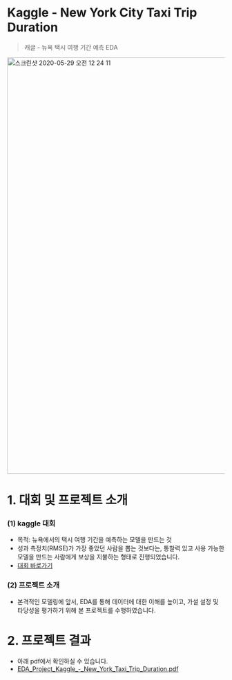 # Kaggle - New York City Taxi Trip Duration
> 캐글 - 뉴욕 택시 여행 기간 예측 EDA

<img width="966" alt="스크린샷 2020-05-29 오전 12 24 11" src="https://user-images.githubusercontent.com/60166667/83160895-b97b4b00-a142-11ea-8868-463da16cd42e.png">


# 1. 대회 및 프로젝트 소개

### (1) kaggle 대회

- 목적: 뉴욕에서의 택시 여행 기간을 예측하는 모델을 만드는 것
- 성과 측정치(RMSE)가 가장 좋았던 사람을 뽑는 것보다는, 통찰력 있고 사용 가능한 모델을 만드는 사람에게 보상을 지불하는 형태로 진행되었습니다.
- [대회 바로가기](https://www.kaggle.com/c/nyc-taxi-trip-duration)

### (2) 프로젝트 소개
- 본격적인 모델링에 앞서, EDA를 통해 데이터에 대한 이해를 높이고, 가설 설정 및 타당성을 평가하기 위해 본 프로젝트를 수행하였습니다.

# 2. 프로젝트 결과
- 아래 pdf에서 확인하실 수 있습니다.
- [EDA_Project_Kaggle_-_New_York_Taxi_Trip_Duration.pdf](https://github.com/DS-Heejae/EDA-Project/files/4696535/EDA_Project_Kaggle_-_New_York_Taxi_Trip_Duration.pdf)
